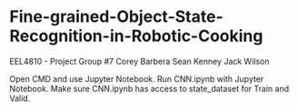 # Fine-grained-Object-State-Recognition-in-Robotic-Cooking

EEL4810 - Project Group #7
Corey Barbera
Sean Kenney
Jack Wilson


Open CMD and use Jupyter Notebook.
Run CNN.ipynb with Jupyter Notebook.
Make sure CNN.ipynb has access to state_dataset for Train and Valid.


